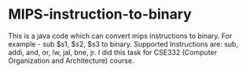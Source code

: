 # MIPS-instruction-to-binary

This is a java code which can convert mips instructions to binary. For example - sub $s1, $s2, $s3 to binary. Supported Instructions are: sub, addi, and, or, lw, jal, bne, jr. I did this task for CSE332 (Computer Organization and Architecture) course.
